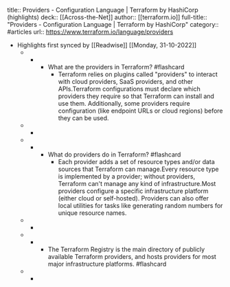 title:: Providers - Configuration Language | Terraform by HashiCorp (highlights)
deck:: [[Across-the-Net]]
author:: [[terraform.io]]
full-title:: "Providers - Configuration Language | Terraform by HashiCorp"
category:: #articles
url:: https://www.terraform.io/language/providers

- Highlights first synced by [[Readwise]] [[Monday, 31-10-2022]]
	- -
		- What are the providers in Terraform? #flashcard
			- Terraform relies on plugins called "providers" to interact with cloud providers,
			  SaaS providers, and other APIs.Terraform configurations must declare which providers they require so that
			  Terraform can install and use them. Additionally, some providers require
			  configuration (like endpoint URLs or cloud regions) before they can be used.
	- -
	- -
		- What do providers do in Terraform? #flashcard
			- Each provider adds a set of resource types
			  and/or data sources that Terraform can
			  manage.Every resource type is implemented by a provider; without providers, Terraform
			  can't manage any kind of infrastructure.Most providers configure a specific infrastructure platform (either cloud or
			  self-hosted). Providers can also offer local utilities for tasks like
			  generating random numbers for unique resource names.
	- -
	- -
		- The Terraform Registry
		  is the main directory of publicly available Terraform providers, and hosts
		  providers for most major infrastructure platforms. #flashcard
	- -